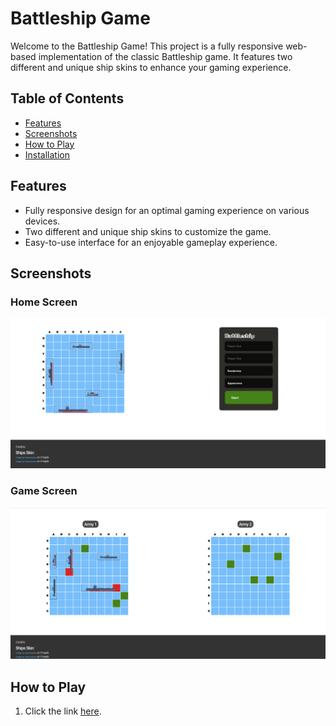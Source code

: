 # Battleship Game

Welcome to the Battleship Game! This project is a fully responsive web-based implementation of the classic Battleship game. It features two different and unique ship skins to enhance your gaming experience.

## Table of Contents

- [Features](#features)
- [Screenshots](#screenshots)
- [How to Play](#how-to-play)
- [Installation](#installation)

## Features

- Fully responsive design for an optimal gaming experience on various devices.
- Two different and unique ship skins to customize the game.
- Easy-to-use interface for an enjoyable gameplay experience.

## Screenshots

### Home Screen

![Home Screen](/src/screenshot/Screenshot%202023-11-13%20180435.png)

### Game Screen

![Game Screen](/src/screenshot//Screenshot%202023-11-13%20180329.png)

## How to Play

1. Click the link [here](https://md-mosabbir.github.io/Battleship/).

